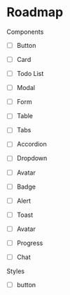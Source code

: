 # Roadmap

Components 

- [ ] Button
- [ ] Card
- [ ] Todo List
- [ ] Modal
- [ ] Form
- [ ] Table
- [ ] Tabs
- [ ] Accordion
- [ ] Dropdown
- [ ] Avatar
- [ ] Badge
- [ ] Alert
- [ ] Toast
- [ ] Avatar
- [ ] Progress
- [ ] Chat


Styles

- [ ] button